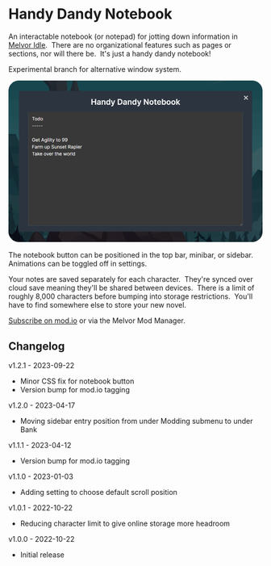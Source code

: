 # Handy Dandy Notebook

An interactable notebook (or notepad) for jotting down information in [Melvor Idle](https://melvoridle.com/).  There are no organizational features such as pages or sections, nor will there be.  It's just a handy dandy notebook!

Experimental branch for alternative window system.

![Notebook Interface](assets/notebook-screenshot.png "Notebook Interface")

The notebook button can be positioned in the top bar, minibar, or sidebar.  Animations can be toggled off in settings.

Your notes are saved separately for each character.  They're synced over cloud save meaning they'll be shared between devices.  There is a limit of roughly 8,000 characters before bumping into storage restrictions.  You'll have to find somewhere else to store your new novel.

[Subscribe on mod.io](https://mod.io/g/melvoridle/m/handy-dandy-notebook) or via the Melvor Mod Manager.

## Changelog

v1.2.1 - 2023-09-22
- Minor CSS fix for notebook button
- Version bump for mod.io tagging

v1.2.0 - 2023-04-17
- Moving sidebar entry position from under Modding submenu to under Bank

v1.1.1 - 2023-04-12
- Version bump for mod.io tagging

v1.1.0 - 2023-01-03
- Adding setting to choose default scroll position

v1.0.1 - 2022-10-22
- Reducing character limit to give online storage more headroom

v1.0.0 - 2022-10-22
- Initial release
